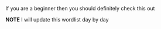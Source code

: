 If you are a beginner then you should definitely check this out 

<b>NOTE</b>
I will update this wordlist day by day
